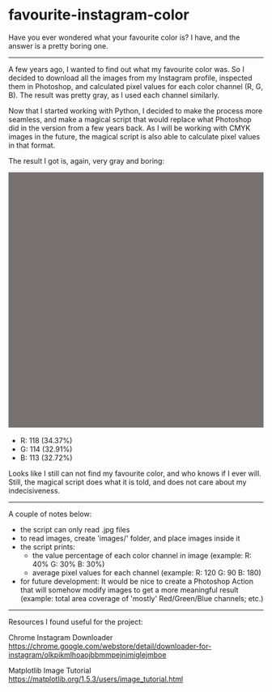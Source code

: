 # favourite-instagram-color
Have you ever wondered what your favourite color is? I have, and the answer is a pretty boring one.

----------

A few years ago, I wanted to find out what my favourite color was. So I decided to download all the images from my Instagram profile, inspected them in Photoshop, and calculated pixel values for each color channel (R, G, B). The result was pretty gray, as I used each channel similarly.

Now that I started working with Python, I decided to make the process more seamless, and make a magical script that would replace what Photoshop did in the version from a few years back. As I will be working with CMYK images in the future, the magical script is also able to calculate pixel values in that format.

The result I got is, again, very gray and boring:

![alt text](https://github.com/pjelusic26/favourite-instagram-color/blob/master/favourite_instagram_color.jpg)

- R: 118 (34.37%)
- G: 114 (32.91%)
- B: 113 (32.72%)

Looks like I still can not find my favourite color, and who knows if I ever will. Still, the magical script does what it is told, and does not care about my indecisiveness.

----------

A couple of notes below:
- the script can only read .jpg files
- to read images, create 'images/' folder, and place images inside it
- the script prints:
  - the value percentage of each color channel in image (example: R: 40% G: 30% B: 30%)
  - average pixel values for each channel (example: R: 120 G: 90 B: 180)
- for future development: It would be nice to create a Photoshop Action that will somehow modify images to get a more meaningful result (example: total area coverage of 'mostly' Red/Green/Blue channels; etc.)

----------

Resources I found useful for the project:

Chrome Instagram Downloader
https://chrome.google.com/webstore/detail/downloader-for-instagram/olkpikmlhoaojbbmmpejnimiglejmboe

Matplotlib Image Tutorial
https://matplotlib.org/1.5.3/users/image_tutorial.html
